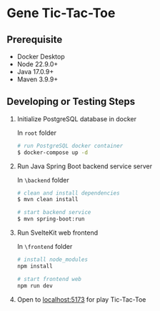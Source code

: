 # Gene Tic-Tac-Toe

## Prerequisite

* Docker Desktop
* Node 22.9.0+
* Java 17.0.9+
* Maven 3.9.9+

## Developing or Testing Steps

1. Initialize PostgreSQL database in docker

    In `root` folder
    ```bash
    # run PostgreSQL docker container
    $ docker-compose up -d
    ```

2. Run Java Spring Boot backend service server

    In `\backend` folder
    ```bash
    # clean and install dependencies
    $ mvn clean install

    # start backend service
    $ mvn spring-boot:run
    ```

3. Run SvelteKit web frontend 

    In `\frontend` folder
    ```bash
    # install node_modules
    npm install

    # start frontend web
    npm run dev
    ```

4. Open to [localhost:5173](http://localhost:5173) for play Tic-Tac-Toe